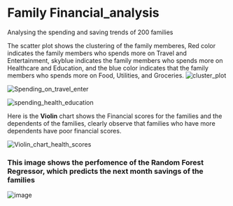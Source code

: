 # Family Financial_analysis
Analysing the spending and saving trends of 200 families


The scatter plot shows the clustering of the family memberes, Red color indicates the family members who spends more on Travel and Entertainment, skyblue indicates the 
family members who spends more on Healthcare and Education, and the blue color indicates that the family members who spends more on Food, Utilities, and Groceries. 
![cluster_plot](https://github.com/user-attachments/assets/f29d5980-c04c-4838-a027-278912dabb20)

![Spending_on_travel_enter](https://github.com/user-attachments/assets/8fe8dc29-b62d-4450-9bcc-cd52dd65fdc7)

![spending_health_education](https://github.com/user-attachments/assets/65821ea5-cb95-4204-8a1e-27d62aa9fee1)

Here is the **Violin** chart shows the Financial scores for the families and the dependents of the families, clearly observe that families who have more dependents 
have poor financial scores.

![Violin_chart_health_scores](https://github.com/user-attachments/assets/9832b2e0-0b1d-4e3d-96bd-b4b930a43a2c)

### This image shows the perfomence of the Random Forest Regressor, which predicts the next month savings of the families

![image](https://github.com/user-attachments/assets/21bc63c0-c5b9-42d4-8e19-db507e323efa)

